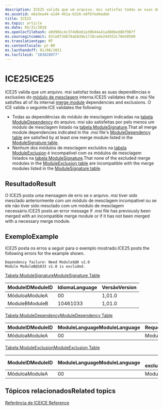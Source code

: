 ```yaml
---
description: ICE25 valida que um arquivo. msi satisfaz todas as suas dependências e exclusões do módulo de mesclagem interna.
ms.assetid: e6e3ea44-a1d4-451a-b326-e8fb7ed4adeb
title: ICE25
ms.topic: article
ms.date: 05/31/2018
ms.openlocfilehash: e0d966c4c374d6e61e30b44a41ad88bed8bf907f
ms.sourcegitcommit: 831e8f3db78ab820e1710cede244553c70e50500
ms.translationtype: MT
ms.contentlocale: pt-BR
ms.lasthandoff: 01/08/2021
ms.locfileid: "103828977"
---
```

# <a name="ice25"></a><span data-ttu-id="af2e3-103">ICE25</span><span class="sxs-lookup"><span data-stu-id="af2e3-103">ICE25</span></span>

<span data-ttu-id="af2e3-104">ICE25 valida que um arquivo. msi satisfaz todas as suas dependências e exclusões do [módulo de mesclagem](merge-modules.md) interna.</span><span class="sxs-lookup"><span data-stu-id="af2e3-104">ICE25 validates that a .msi file satisfies all of its internal [merge module](merge-modules.md) dependencies and exclusions.</span></span> <span data-ttu-id="af2e3-105">O ICE valida o seguinte:</span><span class="sxs-lookup"><span data-stu-id="af2e3-105">ICE validates the following:</span></span>

-   <span data-ttu-id="af2e3-106">Todas as dependências do módulo de mesclagem indicadas na [tabela ModuleDependency](moduledependency-table.md) do arquivo. msi são satisfeitas por pelo menos um módulo de mesclagem listado na [tabela ModuleSignature](modulesignature-table.md).</span><span class="sxs-lookup"><span data-stu-id="af2e3-106">That all merge module dependencies indicated in the .msi file's [ModuleDependency table](moduledependency-table.md) are satisfied by at least one merge module listed in the [ModuleSignature table](modulesignature-table.md).</span></span>
-   <span data-ttu-id="af2e3-107">Nenhum dos módulos de mesclagem excluídos na [tabela ModuleExclusion](moduleexclusion-table.md) é incompatível com os módulos de mesclagem listados na [tabela ModuleSignature](modulesignature-table.md).</span><span class="sxs-lookup"><span data-stu-id="af2e3-107">That none of the excluded merge modules in the [ModuleExclusion table](moduleexclusion-table.md) are incompatible with the merge modules listed in the [ModuleSignature table](modulesignature-table.md).</span></span>

## <a name="result"></a><span data-ttu-id="af2e3-108">Resultado</span><span class="sxs-lookup"><span data-stu-id="af2e3-108">Result</span></span>

<span data-ttu-id="af2e3-109">O ICE25 posta uma mensagem de erro se o arquivo. msi tiver sido mesclado anteriormente com um módulo de mesclagem incompatível ou se ele não tiver sido mesclado com um módulo de mesclagem necessário.</span><span class="sxs-lookup"><span data-stu-id="af2e3-109">ICE25 posts an error message if .msi file has previously been merged with an incompatible merge module or if it has not been merged with a necessary merge module.</span></span>

## <a name="example"></a><span data-ttu-id="af2e3-110">Exemplo</span><span class="sxs-lookup"><span data-stu-id="af2e3-110">Example</span></span>

<span data-ttu-id="af2e3-111">ICE25 posta os erros a seguir para o exemplo mostrado.</span><span class="sxs-lookup"><span data-stu-id="af2e3-111">ICE25 posts the following errors for the example shown.</span></span>

``` syntax
Dependency failure: Need ModuleX@0 v2.0 
Module ModuleB@1033 v1.0 is excluded.
```

[<span data-ttu-id="af2e3-112">Tabela ModuleSignature</span><span class="sxs-lookup"><span data-stu-id="af2e3-112">ModuleSignature Table</span></span>](modulesignature-table.md)



| <span data-ttu-id="af2e3-113">ModuleID</span><span class="sxs-lookup"><span data-stu-id="af2e3-113">ModuleID</span></span> | <span data-ttu-id="af2e3-114">Idioma</span><span class="sxs-lookup"><span data-stu-id="af2e3-114">Language</span></span> | <span data-ttu-id="af2e3-115">Versão</span><span class="sxs-lookup"><span data-stu-id="af2e3-115">Version</span></span> |
|----------|----------|---------|
| <span data-ttu-id="af2e3-116">Móduloa</span><span class="sxs-lookup"><span data-stu-id="af2e3-116">ModuleA</span></span>  | <span data-ttu-id="af2e3-117">0</span><span class="sxs-lookup"><span data-stu-id="af2e3-117">0</span></span>        | <span data-ttu-id="af2e3-118">1,0</span><span class="sxs-lookup"><span data-stu-id="af2e3-118">1.0</span></span>     |
| <span data-ttu-id="af2e3-119">ModuleB</span><span class="sxs-lookup"><span data-stu-id="af2e3-119">ModuleB</span></span>  | <span data-ttu-id="af2e3-120">1046</span><span class="sxs-lookup"><span data-stu-id="af2e3-120">1033</span></span>     | <span data-ttu-id="af2e3-121">1,0</span><span class="sxs-lookup"><span data-stu-id="af2e3-121">1.0</span></span>     |



 

[<span data-ttu-id="af2e3-122">Tabela ModuleDependency</span><span class="sxs-lookup"><span data-stu-id="af2e3-122">ModuleDependency Table</span></span>](moduledependency-table.md)



| <span data-ttu-id="af2e3-123">ModuleID</span><span class="sxs-lookup"><span data-stu-id="af2e3-123">ModuleID</span></span> | <span data-ttu-id="af2e3-124">ModuleLanguage</span><span class="sxs-lookup"><span data-stu-id="af2e3-124">ModuleLanguage</span></span> | <span data-ttu-id="af2e3-125">Requeridoid</span><span class="sxs-lookup"><span data-stu-id="af2e3-125">RequiredID</span></span> | <span data-ttu-id="af2e3-126">RequiredLanguage</span><span class="sxs-lookup"><span data-stu-id="af2e3-126">RequiredLanguage</span></span> | <span data-ttu-id="af2e3-127">RequiredVersion</span><span class="sxs-lookup"><span data-stu-id="af2e3-127">RequiredVersion</span></span> |
|----------|----------------|------------|------------------|-----------------|
| <span data-ttu-id="af2e3-128">Móduloa</span><span class="sxs-lookup"><span data-stu-id="af2e3-128">ModuleA</span></span>  | <span data-ttu-id="af2e3-129">0</span><span class="sxs-lookup"><span data-stu-id="af2e3-129">0</span></span>              | <span data-ttu-id="af2e3-130">ModuleX</span><span class="sxs-lookup"><span data-stu-id="af2e3-130">ModuleX</span></span>    | <span data-ttu-id="af2e3-131">0</span><span class="sxs-lookup"><span data-stu-id="af2e3-131">0</span></span>                | <span data-ttu-id="af2e3-132">2,0</span><span class="sxs-lookup"><span data-stu-id="af2e3-132">2.0</span></span>             |



 

[<span data-ttu-id="af2e3-133">Tabela ModuleExclusion</span><span class="sxs-lookup"><span data-stu-id="af2e3-133">ModuleExclusion Table</span></span>](moduleexclusion-table.md)



| <span data-ttu-id="af2e3-134">ModuleID</span><span class="sxs-lookup"><span data-stu-id="af2e3-134">ModuleID</span></span> | <span data-ttu-id="af2e3-135">ModuleLanguage</span><span class="sxs-lookup"><span data-stu-id="af2e3-135">ModuleLanguage</span></span> | <span data-ttu-id="af2e3-136">Exclusão excluída</span><span class="sxs-lookup"><span data-stu-id="af2e3-136">ExcludedID</span></span> | <span data-ttu-id="af2e3-137">ExcludedLanguage</span><span class="sxs-lookup"><span data-stu-id="af2e3-137">ExcludedLanguage</span></span> | <span data-ttu-id="af2e3-138">ExcludedMinVersion</span><span class="sxs-lookup"><span data-stu-id="af2e3-138">ExcludedMinVersion</span></span> | <span data-ttu-id="af2e3-139">ExcludedMaxVersion</span><span class="sxs-lookup"><span data-stu-id="af2e3-139">ExcludedMaxVersion</span></span> |
|----------|----------------|------------|------------------|--------------------|--------------------|
| <span data-ttu-id="af2e3-140">Móduloa</span><span class="sxs-lookup"><span data-stu-id="af2e3-140">ModuleA</span></span>  | <span data-ttu-id="af2e3-141">0</span><span class="sxs-lookup"><span data-stu-id="af2e3-141">0</span></span>              | <span data-ttu-id="af2e3-142">ModuleB</span><span class="sxs-lookup"><span data-stu-id="af2e3-142">ModuleB</span></span>    | <span data-ttu-id="af2e3-143">1046</span><span class="sxs-lookup"><span data-stu-id="af2e3-143">1033</span></span>             |                    |                    |



 

## <a name="related-topics"></a><span data-ttu-id="af2e3-144">Tópicos relacionados</span><span class="sxs-lookup"><span data-stu-id="af2e3-144">Related topics</span></span>

<dl> <dt>

[<span data-ttu-id="af2e3-145">Referência de ICE</span><span class="sxs-lookup"><span data-stu-id="af2e3-145">ICE Reference</span></span>](ice-reference.md)
</dt> </dl>

 

 



